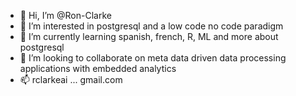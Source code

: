 - 👋 Hi, I’m @Ron-Clarke
- 👀 I’m interested in postgresql and a low code no code paradigm
- 🌱 I’m currently learning spanish, french, R, ML and more about postgresql 
- 💞️ I’m looking to collaborate on meta data driven data processing applications with embedded analytics 
- 📫 rclarkeai ... gmail.com

<!---
Ron-Clarke/Ron-Clarke is a ✨ special ✨ repository because its `README.md` (this file) appears on your GitHub profile.
You can click the Preview link to take a look at your changes.
--->
